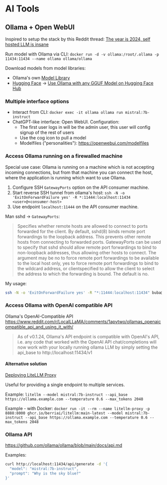 # AI Tools

## Ollama + Open WebUI

Inspired to setup the stack by this Reddit thread: [The year is 2024, self hosted LLM is insane](https://www.reddit.com/r/selfhosted/comments/1b2of7h/the_year_is_2024_self_hosted_llm_is_insane/)

Run model with Ollama via CLI: `docker run -d -v ollama:/root/.ollama -p 11434:11434 --name ollama ollama/ollama`

Download models from model libraries:
- Ollama's own [Model Library](https://ollama.com/library/)
- [Hugging Face](https://huggingface.co/) -> [Use Ollama with any GGUF Model on Hugging Face Hub](https://huggingface.co/docs/hub/en/ollama)

### Multiple interface options

- Interact from CLI: `docker exec -it ollama ollama run mistral:7b-instruct`
- ChatGPT-like interface: Open WebUI. Configuration:
  - The first user logs in will be the admin user, this user will config signup of the rest of users
  - Use the cog icon to pull a model
  - Modelfiles ("personalities"): https://openwebui.com/modelfiles

### Access Ollama running on a firewalled machine

Special use case: Ollama is running on a machine which is not accepting incoming connections, but from that machine you can connect the host, where the application is running which want to use Ollama.
1. Configure SSH `GatewayPorts` option on the API consumer machine.
2. Start reverse SSH tunnel from ollama's host: `ssh -N -o 'ExitOnForwardFailure yes' -R *:11444:localhost:11434 <user>@<consumer-host>`
3. Use endpoint `localhost:11444` on the API consumer machine.

Man sshd -> `GatewayPorts`:
> Specifies whether remote hosts are allowed to connect to ports forwarded for the client.  By default, sshd(8) binds remote port forwardings to the loopback address.  This prevents other remote hosts from connecting to forwarded ports.
> GatewayPorts can be used to specify that sshd should allow remote port forwardings to bind to non-loopback addresses, thus allowing other hosts to connect.
> The argument may be no to force remote port forwardings to be available to the local host only, yes to force remote port forwardings to bind to the wildcard address, or clientspecified to allow the client to select the address to which the forwarding is bound.
> The default is no.

My usage:
```sh
ssh -N -o 'ExitOnForwardFailure yes' -R "*:11444:localhost:11434" buba@nest
```

### Access Ollama with OpenAI compatible API

Ollama's OpenAI-Compatible API
https://www.reddit.com/r/LocalLLaMA/comments/1apvtwo/ollamas_openaicompatible_api_and_using_it_with/

> As of v0.1.24, Ollama's API endpoint is compatible with OpenAI's API, i.e. any code that worked with the OpenAI API chat/completions will now work with your locally running ollama LLM by simply setting the api_base to http://localhost:11434/v1

#### Alternative solution

[Deploying LiteLLM Proxy](https://litellm.vercel.app/docs/proxy/deploy)

Useful for providing a single endpoint to multiple services.

Example:
`litellm --model mistral:7b-instruct --api_base https://ollama.example.com --temperature 0.6 --max_tokens 2048`

Example - with Docker:
`docker run -it --rm --name litellm-proxy -p 8888:8000 ghcr.io/berriai/litellm:main-latest --model mistral:7b-instruct --api_base https://ollama.example.com --temperature 0.6 --max_tokens 2048`

### Ollama API

https://github.com/ollama/ollama/blob/main/docs/api.md

Examples:

```sh
curl http://localhost:11434/api/generate -d '{
  "model": "mistral:7b-instruct",
  "prompt": "Why is the sky blue?"
}'
```
